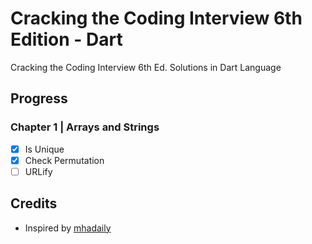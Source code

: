 # Cracking the Coding Interview 6th Edition - Dart
Cracking the Coding Interview 6th Ed. Solutions in Dart Language

## Progress

### Chapter 1 | Arrays and Strings

* [x] Is Unique
* [x] Check Permutation
* [ ] URLify

## Credits

* Inspired by [mhadaily](https://github.com/mhadaily/CtCI-6th-Edition-Dart)
